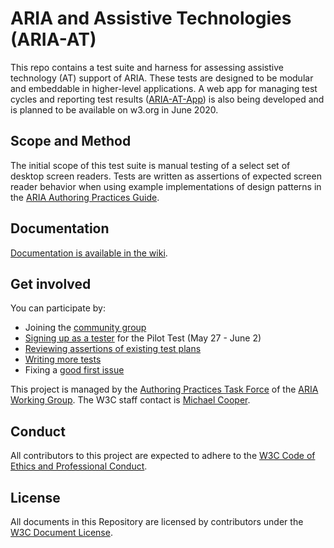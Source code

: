 # ARIA and Assistive Technologies (ARIA-AT)

This repo contains a test suite and harness for assessing assistive technology (AT)  support of ARIA. These tests are designed to be modular and embeddable in higher-level applications. A web app for managing  test cycles and reporting test results ([ARIA-AT-App](https://github.com/w3c/aria-at-app)) is also being developed and is planned to be available on w3.org in June 2020.

## Scope and Method

The initial scope of this test suite is manual testing of a select set of desktop screen readers. Tests are written as assertions of expected screen reader behavior when using example implementations of design patterns in the [ARIA Authoring Practices Guide](https://w3c.github.io/aria-practices/examples/).

## Documentation

[Documentation is available in the wiki](https://github.com/w3c/aria-at/wiki).

## Get involved

You can participate by:

* Joining the [community group](https://www.w3.org/community/aria-at/)
* [Signing up as a tester](https://github.com/w3c/aria-at/issues/162) for the Pilot Test (May 27 - June 2)
* [Reviewing assertions of existing test plans](https://w3c.github.io/aria-at/review-test-plans/)
* [Writing more tests](https://github.com/w3c/aria-at/wiki/How-to-contribute-tests)
* Fixing a [good first issue](https://github.com/w3c/aria-at/issues?q=is%3Aopen+is%3Aissue+label%3A%22good+first+issue%22)

This project is managed by the [Authoring Practices Task Force](https://www.w3.org/WAI/ARIA/task-forces/practices/) of the [ARIA Working Group](http://www.w3.org/WAI/ARIA/). The W3C staff contact is [Michael Cooper](http://www.w3.org/People/cooper/).

## Conduct

All contributors to this project are expected to adhere to the [W3C Code of Ethics and Professional Conduct](https://www.w3.org/Consortium/cepc/).

## License

All documents in this Repository are licensed by contributors under the [W3C Document License](https://www.w3.org/Consortium/Legal/2015/doc-license).
